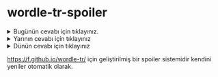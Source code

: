 # wordle-tr-spoiler

<details>
  <summary>Bugünün cevabı için tıklayınız.</summary>
  <br>
    <b> elbet </b>
</details>

<details>
  <summary>Yarının cevabı için tıklayınız</summary>
  <br>
   <b> ötmek </b>
</details>

<details>
  <summary>Dünün cevabı için tıklayınız </summary>
  <br>
  <b> kabus </b>
</details>

https://f.github.io/wordle-tr/ için geliştirilmiş bir spoiler sistemidir kendini yeniler otomatik olarak.

